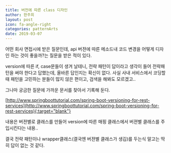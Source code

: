 ```yaml
---
title: 버전에 따른 class 디자인
author: 한주희
layout: post
icon: fa-angle-right
categories: patternArts
date: 2019-03-07
---
```


  어떤 회사 면접시에 받은 질문인데, api 버젼에 따른 메소드내 코드 변경을 어떻게 디자인 하는 것이 좋을까?는 질문을 받은 적이 있다.  

  version에 따른 if, case문들이 생겨 날테니, 전략 패턴이 답이라고 생각이 들어 전략패턴을 써야 한다고 답했는데, 올바른 답인지는 확신이 없다.
  사실 사내 서비스에서 코딩할때 패턴을 고민하는 분들이 많지 않은 편이고, 검색을 해봐도 모르겠고.. 
    
  그나마 궁금한 질문에 가까운 문서를 찾아서 기록해 둔다.  
  
  [http://www.springboottutorial.com/spring-boot-versioning-for-rest-services](http://www.springboottutorial.com/spring-boot-versioning-for-rest-services){:target="blank"}  
  
  내용은 버젼별로 클래스를 만들어 version에 따른 매핑 클래스에서 버젼별 클래스를 주입시킨다는 내용..    
    
  결국 전략 패턴이나 wrapper클래스(결국엔 버젼별 클래스가 생김)를 두는식 말고는 딱히 답이 없는 것 같다. 
